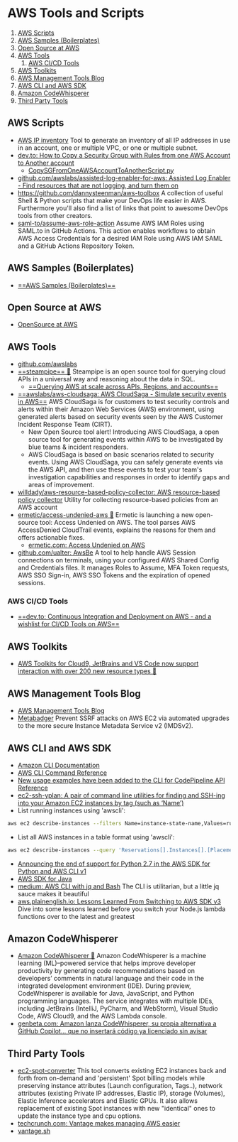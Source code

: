 # AWS Tools and Scripts

1. [AWS Scripts](#aws-scripts)
2. [AWS Samples (Boilerplates)](#aws-samples-boilerplates)
3. [Open Source at AWS](#open-source-at-aws)
4. [AWS Tools](#aws-tools)
    1. [AWS CI/CD Tools](#aws-cicd-tools)
5. [AWS Toolkits](#aws-toolkits)
6. [AWS Management Tools Blog](#aws-management-tools-blog)
7. [AWS CLI and AWS SDK](#aws-cli-and-aws-sdk)
8. [Amazon CodeWhisperer](#amazon-codewhisperer)
9. [Third Party Tools](#third-party-tools)

## AWS Scripts

- [AWS IP inventory](https://github.com/okelet/awsipinventory) Tool to generate an inventory of all IP addresses in use in an account, one or multiple VPC, or one or multiple subnet.
- [dev.to: How to Copy a Security Group with Rules from one AWS Account to Another account](https://dev.to/dineshrathee12/how-to-copy-a-security-group-with-rules-from-one-aws-account-to-another-account-36mb)
    - [CopySGFromOneAWSAccountToAnotherScript.py](https://github.com/dineshrathee12/CopySecurityGroupWithRulesFromOneAWSAccountToAnotherAWSAccount/blob/main/CopySGFromOneAWSAccountToAnotherScript.py)
- [github.com/awslabs/assisted-log-enabler-for-aws: Assisted Log Enabler - Find resources that are not logging, and turn them on](https://github.com/awslabs/assisted-log-enabler-for-aws)
- https://github.com/dannysteenman/aws-toolbox A collection of useful Shell & Python scripts that make your DevOps life easier in AWS. Furthermore you'll also find a list of links that point to awesome DevOps tools from other creators.
- [saml-to/assume-aws-role-action](https://github.com/saml-to/assume-aws-role-action) Assume AWS IAM Roles using SAML.to in GitHub Actions. This action enables workflows to obtain AWS Access Credentials for a desired IAM Role using AWS IAM SAML and a GitHub Actions Repository Token.

## AWS Samples (Boilerplates)

- [==AWS Samples (Boilerplates)==](demos.md#aws-samples-boilerplates)

## Open Source at AWS

- [OpenSource at AWS](https://aws.github.io/)

## AWS Tools

- [github.com/awslabs](https://github.com/awslabs)
- [==steampipe== 🌟](https://steampipe.io) Steampipe is an open source tool for querying cloud APIs in a universal way and reasoning about the data in SQL. 
    - [==Querying AWS at scale across APIs, Regions, and accounts==](https://aws.amazon.com/blogs/opensource/querying-aws-at-scale-across-apis-regions-and-accounts/)
- [==awslabs/aws-cloudsaga: AWS CloudSaga - Simulate security events in AWS==](https://github.com/awslabs/aws-cloudsaga) AWS CloudSaga is for customers to test security controls and alerts within their Amazon Web Services (AWS) environment, using generated alerts based on security events seen by the AWS Customer Incident Response Team (CIRT).
    - New Open Source tool alert! Introducing AWS CloudSaga, a open source tool for generating events within AWS to be investigated by blue teams & incident responders.
    - AWS CloudSaga is based on basic scenarios related to security events. Using AWS CloudSaga, you can safely generate events via the AWS API, and then use these events to test your team's investigation capabilities and responses in order to identify gaps and areas of improvement.
- [willdady/aws-resource-based-policy-collector: AWS resource-based policy collector](https://github.com/willdady/aws-resource-based-policy-collector) Utility for collecting resource-based policies from an AWS account
- [ermetic/access-undenied-aws 🌟](https://github.com/ermetic/access-undenied-aws) Ermetic is launching a new open-source tool: Access Undenied on AWS. The tool parses AWS AccessDenied CloudTrail events, explains the reasons for them and offers actionable fixes.
    - [ermetic.com: Access Undenied on AWS](https://ermetic.com/blog/aws/access-undenied-on-aws/) 
- [github.com/ualter: AwsBe](https://github.com/ualter/awsbe-site) A tool to help handle AWS Session connections on terminals, using your configured AWS Shared Config and Credentials files. It manages Roles to Assume, MFA Token requests, AWS SSO Sign-in, AWS SSO Tokens and the expiration of opened sessions.

### AWS CI/CD Tools

- [==dev.to: Continuous Integration and Deployment on AWS - and a wishlist for CI/CD Tools on AWS==](https://dev.to/aws-builders/continuous-integration-and-deployment-on-aws-and-a-wishlist-for-cicd-tools-on-aws-5a13)

## AWS Toolkits

- [AWS Toolkits for Cloud9, JetBrains and VS Code now support interaction with over 200 new resource types 🌟](https://aws.amazon.com/about-aws/whats-new/2021/11/aws-toolkits-cloud9-jetbrains-vs-code/)

## AWS Management Tools Blog

- [AWS Management Tools Blog](https://aws.amazon.com/blogs/mt/)
- [Metabadger](https://github.com/salesforce/metabadger) Prevent SSRF attacks on AWS EC2 via automated upgrades to the more secure Instance Metadata Service v2 (IMDSv2).

## AWS CLI and AWS SDK

- [Amazon CLI Documentation](https://aws.amazon.com/cli)
- [AWS CLI Command Reference](http://docs.aws.amazon.com/cli/latest/index.html)
- [New usage examples have been added to the CLI for CodePipeline API Reference](http://docs.aws.amazon.com/cli/latest/reference/codepipeline/index.html)
- [ec2-ssh-yplan: A pair of command line utilities for finding and SSH-ing into your Amazon EC2 instances by tag (such as ‘Name’)](https://pypi.python.org/pypi/ec2-ssh-yplan/)
- List running instances using 'awscli':
  
```bash
aws ec2 describe-instances --filters Name=instance-state-name,Values=running --query 'Reservations[].Instances[].[InstanceID]'
```

- List all AWS instances in a table format using 'awscli':

```bash
aws ec2 describe-instances --query 'Reservations[].Instances[].[Placement.AvailabilityZone, State.Name, InstanceID,InstanceType,Platform,Tags.Value,State.Code,Tags.Values]' --output table
```

- [Announcing the end of support for Python 2.7 in the AWS SDK for Python and AWS CLI v1](https://aws.amazon.com/blogs/developer/announcing-end-of-support-for-python-2-7-in-aws-sdk-for-python-and-aws-cli-v1/)
- [AWS SDK for Java](https://aws.amazon.com/sdk-for-java/)
- [medium: AWS CLI with jq and Bash](https://medium.com/circuitpeople/aws-cli-with-jq-and-bash-9d54e2eabaf1) The CLI is utilitarian, but a little jq sauce makes it beautiful
- [aws.plainenglish.io: Lessons Learned From Switching to AWS SDK v3](https://aws.plainenglish.io/lessons-learned-from-switching-to-aws-sdk-v3-6babe1530a59) Dive into some lessons learned before you switch your Node.js lambda functions over to the latest and greatest

## Amazon CodeWhisperer

- [Amazon CodeWhisperer 🌟](https://aws.amazon.com/codewhisperer/) Amazon CodeWhisperer is a machine learning (ML)–powered service that helps improve developer productivity by generating code recommendations based on developers’ comments in natural language and their code in the integrated development environment (IDE). During preview, CodeWhisperer is available for Java, JavaScript, and Python programming languages. The service integrates with multiple IDEs, including JetBrains (IntelliJ, PyCharm, and WebStorm), Visual Studio Code, AWS Cloud9, and the AWS Lambda console.
- [genbeta.com: Amazon lanza CodeWhisperer, su propia alternativa a GitHub Copilot… que no insertará código ya licenciado sin avisar](https://www.genbeta.com/desarrollo/amazon-lanza-codewhisperer-su-propia-alternativa-a-github-copilot-que-no-insertara-codigo-licenciado-avisar)

## Third Party Tools

- [ec2-spot-converter](https://github.com/jcjorel/ec2-spot-converter) This tool converts existing EC2 instances back and forth from on-demand and 'persistent' Spot billing models while preserving instance attributes (Launch configuration, Tags..), network attributes (existing Private IP addresses, Elastic IP), storage (Volumes), Elastic Inference accelerators and Elastic GPUs. It also allows replacement of existing Spot instances with new "identical" ones to update the instance type and cpu options.  
- [techcrunch.com: Vantage makes managing AWS easier](https://techcrunch.com/2021/01/12/vantage-makes-managing-aws-easier/)
- [vantage.sh](https://www.vantage.sh/)